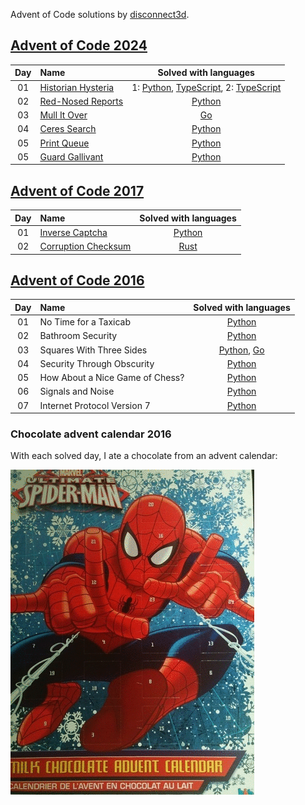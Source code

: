 Advent of Code solutions by [disconnect3d](https://disconnect3d.pl/).

## [Advent of Code 2024](https://adventofcode.com/2024/)

| Day | Name                                                        | Solved with languages                                                                                                       |
|:---:|:------------------------------------------------------------|:---------------------------------------------------------------------------------------------------------------------------:|
| 01  | [Historian Hysteria](https://adventofcode.com/2024/day/1)   | 1: [Python](/2024/day01/solve1.py), [TypeScript](/2024/day01/solve1.ts), 2: [TypeScript](/2024/day01/solve2.ts)             |
| 02  | [Red-Nosed Reports](https://adventofcode.com/2024/day/2)    | [Python](/2024/day02/solve.py)                                                                                              |
| 03  | [Mull It Over](https://adventofcode.com/2024/day/3)         | [Go](/2024/day03/solve.go)                                                                                                  |
| 04  | [Ceres Search](https://adventofcode.com/2024/day/4)         | [Python](/2024/day04/solve.py)                                                                                                  |
| 05  | [Print Queue](https://adventofcode.com/2024/day/5)         | [Python](/2024/day05/solve.py)                                                                                                  |
| 05  | [Guard Gallivant](https://adventofcode.com/2024/day/6)         | [Python](/2024/day06/solve.py)                                                                                                  |

## [Advent of Code 2017](https://adventofcode.com/2017/)

| Day | Name                                             | Solved with languages                            |
|:---:|:-------------------------------------------------|:------------------------------------------------:|
| 01  | [Inverse Captcha](/2017/day01/task.md)           | [Python](/2017/day01/solve.py)                   |
| 02  | [Corruption Checksum](/2017/day02/task.md)       | [Rust](/2017/day02/solve.rs)                     |

## [Advent of Code 2016](https://adventofcode.com/2016/)

| Day | Name                                           | Solved with languages                                 |
|:---:|:-----------------------------------------------|:-----------------------------------------------------:|
| 01  | No Time for a Taxicab                          | [Python](2016/day01/main.py)                          |
| 02  | Bathroom Security                              | [Python](2016/day02/main.py)                          |
| 03  | Squares With Three Sides                       | [Python](2016/day03/main.py), [Go](day03/main.go)     |
| 04  | Security Through Obscurity                     | [Python](2016/day04/main.py)                          |
| 05  | How About a Nice Game of Chess?                | [Python](2016/day05/main.py)                          |
| 06  | Signals and Noise                              | [Python](2016/day06/main.py)                          |
| 07  | Internet Protocol Version 7                    | [Python](2016/day07/main.py)                          |

[day1]: http://adventofcode.com/2016/day/1
[day2]: http://adventofcode.com/2016/day/2
[day3]: http://adventofcode.com/2016/day/3
[day4]: http://adventofcode.com/2016/day/4
[day5]: http://adventofcode.com/2016/day/5
[day6]: http://adventofcode.com/2016/day/6
[day7]: http://adventofcode.com/2016/day/7

### Chocolate advent calendar 2016
With each solved day, I ate a chocolate from an advent calendar:

![My chocolate advent calendar](/2016/advent_calendar.gif)
